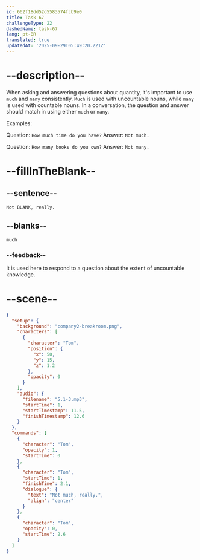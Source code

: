 ```yaml
---
id: 662f18dd52d5583574fcb9e0
title: Task 67
challengeType: 22
dashedName: task-67
lang: pt-BR
translated: true
updatedAt: '2025-09-29T05:49:20.221Z'
---
```


<!-- (Audio) Tom: Not much, really. -->

# --description--

When asking and answering questions about quantity, it's important to use `much` and `many` consistently. `Much` is used with uncountable nouns, while `many` is used with countable nouns. In a conversation, the question and answer should match in using either `much` or `many`.

Examples:

Question: `How much time do you have?` Answer: `Not much.`

Question: `How many books do you own?` Answer: `Not many.`

# --fillInTheBlank--

## --sentence--

`Not BLANK, really.`

## --blanks--

`much`

### --feedback--

It is used here to respond to a question about the extent of uncountable knowledge.

# --scene--

```json
{
  "setup": {
    "background": "company2-breakroom.png",
    "characters": [
      {
        "character": "Tom",
        "position": {
          "x": 50,
          "y": 15,
          "z": 1.2
        },
        "opacity": 0
      }
    ],
    "audio": {
      "filename": "5.1-3.mp3",
      "startTime": 1,
      "startTimestamp": 11.5,
      "finishTimestamp": 12.6
    }
  },
  "commands": [
    {
      "character": "Tom",
      "opacity": 1,
      "startTime": 0
    },
    {
      "character": "Tom",
      "startTime": 1,
      "finishTime": 2.1,
      "dialogue": {
        "text": "Not much, really.",
        "align": "center"
      }
    },
    {
      "character": "Tom",
      "opacity": 0,
      "startTime": 2.6
    }
  ]
}
```

